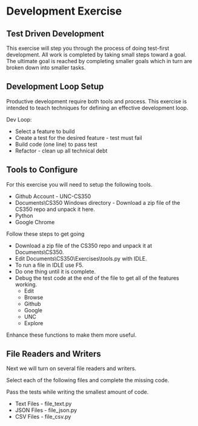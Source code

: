 # Development Exercise

## Test Driven Development

This exercise will step you through the process of doing test-first 
development. All work is completed by taking small steps toward a goal.
The ultimate goal is reached by completing smaller goals which in turn are 
broken down into smaller tasks.


## Development Loop Setup

Productive development require both tools and process.  This exercise is intended to teach
techniques for defining an effective development loop.

Dev Loop:

* Select a feature to build
* Create a test for the desired feature - test must fail
* Build code (one line) to pass test
* Refactor - clean up all technical debt


## Tools to Configure

For this exercise you will need to setup the following tools.

* Github Account - UNC-CS350
* Documents\CS350 Windows directory - Download a zip file of the CS350 repo and unpack it here.
* Python
* Google Chrome

Follow these steps to get going

* Download a zip file of the CS350 repo and unpack it at Documents\CS350.
* Edit Documents\CS350\Exercises\tools.py with IDLE.
* To run a file in IDLE use F5.
* Do one thing until it is complete.
* Debug the test code at the end of the file to get all of the features working.
	* Edit
	* Browse
	* Github
	* Google
	* UNC
	* Explore

Enhance these functions to make them more useful.


## File Readers and Writers

Next we will turn on several file readers and writers.

Select each of the following files and complete the missing code.

Pass the tests while writing the smallest amount of code.

* Text Files - file_text.py
* JSON Files - file_json.py
* CSV Files  - file_csv.py

